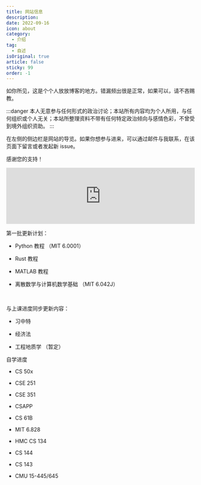 ```yaml
---
title: 网站信息
description:  
date: 2022-09-16
icon: about
category:
  - 介绍
tag:
  - 自述	
isOriginal: true
article: false
sticky: 99
order: -1
---
```

如你所见，这是个个人放放博客的地方。错漏频出很是正常，如果可以，请不吝赐教。

<!--more-->
:::danger
本人无意参与任何形式的政治讨论；本站所有内容均为个人所用，与任何组织或个人无关；本站所整理资料不带有任何特定政治倾向与感情色彩，不曾受到境外组织资助。
:::

在左侧的侧边栏是网站的导览。如果你想参与进来，可以通过邮件与我联系，在该页面下留言或者发起新 issue。

感谢您的支持！

<iframe src="https://ip.skk.moe/simple" style="width: 100%; border: 0"></iframe>

第一批更新计划：

+ Python 教程 （MIT 6.0001）

+ Rust 教程

+ MATLAB 教程

+ 离散数学与计算机数学基础 （MIT 6.042J）

&nbsp;

与上课进度同步更新内容：

+ 习中特

+ 经济法

+ 工程地质学 （暂定）

自学进度

+ CS 50x

+ CSE 251

+ CSE 351

+ CSAPP

+ CS 61B

+ MIT 6.828

+ HMC CS 134

+ CS 144

+ CS 143

+ CMU 15-445/645